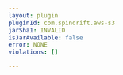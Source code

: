 ```yaml
---
layout: plugin
pluginId: com.spindrift.aws-s3
jarSha1: INVALID
isJarAvailable: false
error: NONE
violations: []

---
```

